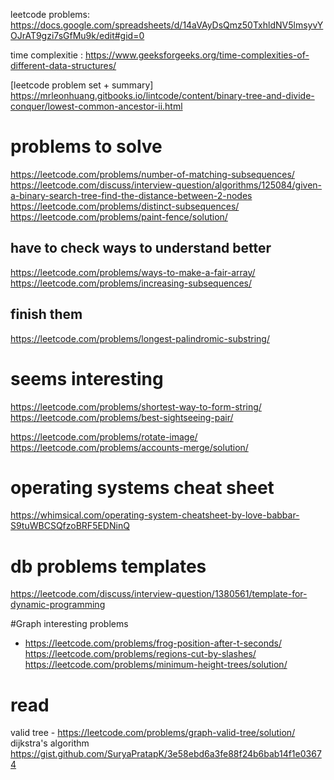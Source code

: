 leetcode problems: https://docs.google.com/spreadsheets/d/14aVAyDsQmz50TxhldNV5lmsyvYOJrAT9gzi7sGfMu9k/edit#gid=0  

time complexitie : https://www.geeksforgeeks.org/time-complexities-of-different-data-structures/

[leetcode problem set + summary]  https://mrleonhuang.gitbooks.io/lintcode/content/binary-tree-and-divide-conquer/lowest-common-ancestor-ii.html



# problems to solve

https://leetcode.com/problems/number-of-matching-subsequences/
https://leetcode.com/discuss/interview-question/algorithms/125084/given-a-binary-search-tree-find-the-distance-between-2-nodes
https://leetcode.com/problems/distinct-subsequences/
https://leetcode.com/problems/paint-fence/solution/


## have to check ways to understand better

https://leetcode.com/problems/ways-to-make-a-fair-array/
https://leetcode.com/problems/increasing-subsequences/

## finish them
https://leetcode.com/problems/longest-palindromic-substring/

# seems interesting 
https://leetcode.com/problems/shortest-way-to-form-string/
https://leetcode.com/problems/best-sightseeing-pair/

https://leetcode.com/problems/rotate-image/
https://leetcode.com/problems/accounts-merge/solution/


# operating systems cheat sheet

https://whimsical.com/operating-system-cheatsheet-by-love-babbar-S9tuWBCSQfzoBRF5EDNinQ



# db problems templates
https://leetcode.com/discuss/interview-question/1380561/template-for-dynamic-programming


#Graph interesting problems
- https://leetcode.com/problems/frog-position-after-t-seconds/
https://leetcode.com/problems/regions-cut-by-slashes/
https://leetcode.com/problems/minimum-height-trees/solution/


# read 
 
 valid tree - https://leetcode.com/problems/graph-valid-tree/solution/
 dijkstra's  algorithm 
 https://gist.github.com/SuryaPratapK/3e58ebd6a3fe88f24b6bab14f1e03674
 

